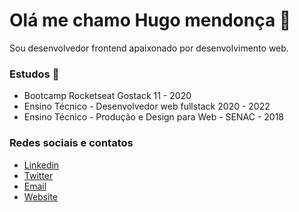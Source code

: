 # Olá me chamo Hugo mendonça :wave:

Sou desenvolvedor frontend apaixonado por desenvolvimento web.

### Estudos :book:

* Bootcamp Rocketseat Gostack 11 - 2020
* Ensino Técnico - Desenvolvedor web fullstack 2020 - 2022
* Ensino Técnico - Produção e Design para Web - SENAC - 2018

### Redes sociais e contatos

* [Linkedin](https://www.linkedin.com/in/hugo-costa-597760177/)
* [Twitter](https://twitter.com/hugo_mendonca9)
* [Email](mailto:contato@hugomendonca.net)
* [Website](https://hugomendonca.net)

